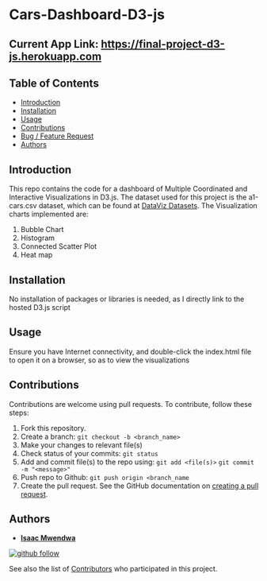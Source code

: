 # Cars-Dashboard-D3-js

## Current App Link: https://final-project-d3-js.herokuapp.com

## Table of Contents
* [Introduction](#Introduction)
* [Installation](#Installation)
* [Usage](#Usage)
* [Contributions](#Contributions)
* [Bug / Feature Request](#Bug--Feature-Request)
* [Authors](#Authors)

## Introduction
This repo contains the code for a dashboard of Multiple Coordinated and Interactive Visualizations in D3.js. The dataset used for this project is the a1-cars.csv dataset, which can be found at [DataViz Datasets](https://github.com/IsaacMwendwa/dataViz-datasets). The Visualization charts implemented are:
1. Bubble Chart
2. Histogram
3. Connected Scatter Plot
4. Heat map

## Installation
No installation of packages or libraries is needed, as I directly link to the hosted D3.js script

## Usage
Ensure you have Internet connectivity, and double-click the index.html file to open it on a browser, so as to view the visualizations

## Contributions
Contributions are welcome using pull requests. To contribute, follow these steps:
1. Fork this repository.
2. Create a branch: `git checkout -b <branch_name>`
3. Make your changes to relevant file(s)
4. Check status of your commits: `git status`
6. Add and commit file(s) to the repo using:
    `git add <file(s)>`
    `git commit -m "<message>"`
8. Push repo to Github: `git push origin <branch_name`
9. Create the pull request. See the GitHub documentation on [creating a pull request](https://help.github.com/en/github/collaborating-with-issues-and-pull-requests/creating-a-pull-request).

## Authors

* **[Isaac Mwendwa](https://github.com/IsaacMwendwa)**
    
[![github follow](https://img.shields.io/github/followers/IsaacMwendwa?label=Follow_on_GitHub)](https://github.com/IsaacMwendwa)


See also the list of [Contributors](https://github.com/IsaacMwendwa/coordination-of-multiple-viz/contributors) who participated in this project.

